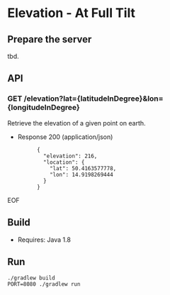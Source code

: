 
# Elevation - At Full Tilt

## Prepare the server

tbd.

## API

### GET /elevation?lat={latitudeInDegree}&lon={longitudeInDegree}

Retrieve the elevation of a given point on earth.

+ Response 200 (application/json)

            {
              "elevation": 216,
              "location": {
                "lat": 50.4163577778,
                "lon": 14.9198269444
              }
            }
EOF

## Build

* Requires: Java 1.8


## Run

```
./gradlew build
PORT=8080 ./gradlew run
```

